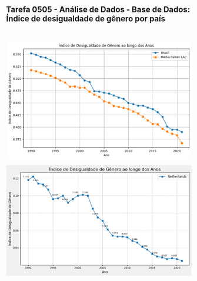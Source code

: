 ## Tarefa 0505 - Análise de Dados - Base de Dados: Índice de desigualdade de gênero por país
<br>

[![q28 question](./images/Q28.png)](https://github.com/RickLeite/Ciencia-de-Dados-BD-PUCC/blob/main/0428/Atividade.ipynb)

[![q29 question](./images/Q29.png)](https://github.com/RickLeite/Ciencia-de-Dados-BD-PUCC/blob/main/0428/Atividade.ipynb)
